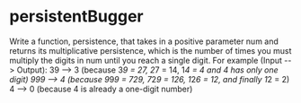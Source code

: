 # persistentBugger
Write a function, persistence, that takes in a positive parameter num and returns its multiplicative persistence, which is the number of times you must multiply the digits in num until you reach a single digit.  For example (Input --> Output):  39 --> 3 (because 3*9 = 27, 2*7 = 14, 1*4 = 4 and 4 has only one digit) 999 --> 4 (because 9*9*9 = 729, 7*2*9 = 126, 1*2*6 = 12, and finally 1*2 = 2) 4 --> 0 (because 4 is already a one-digit number)
